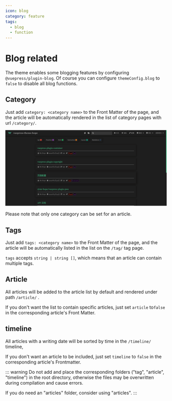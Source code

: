 ```yaml
---
icon: blog
category: feature
tags:
  - blog
  - function
---
```


# Blog related

The theme enables some blogging features by configuring `@vuepress/plugin-blog`. Of course you can configure `themeConfig.blog` to `false` to disable all blog functions.

## Category

Just add `category: <category name>` to the Front Matter of the page, and the article will be automatically rendered in the list of category pages with url `/category/`.

![category](./assets/category.png)

Please note that only one category can be set for an article.

## Tags

Just add `tags: <category name>` to the Front Matter of the page, and the article will be automatically listed in the list on the `/tag/` tag page.

`tags` accepts `string | string []`, which means that an article can contain multiple tags.

## Article

All articles will be added to the article list by default and rendered under path `/article/` .

If you don't want the list to contain specific articles, just set `article` to`false` in the corresponding article's Front Matter.

## timeline

All articles with a writing date will be sorted by time in the `/timeline/` timeline,

If you don't want an article to be included, just set `timeline` to `false` in the corresponding article's Frontmatter.

::: warning
Do not add and place the corresponding folders ("tag", "article", "timeline") in the root directory, otherwise the files may be overwritten during compilation and cause errors.

If you do need an "articles" folder, consider using "articles".
:::
